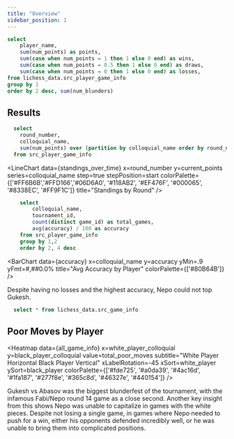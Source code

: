 ```yaml
---
title: "Overview"
sidebar_position: 1
---
```


```sql leaderboard
select 
    player_name,
    sum(num_points) as points,
    sum(case when num_points = 1 then 1 else 0 end) as wins, 
    sum(case when num_points = 0.5 then 1 else 0 end) as draws, 
    sum(case when num_points = 0 then 1 else 0 end) as losses, 
from lichess_data.src_player_game_info
group by 1
order by 2 desc, sum(num_blunders)
```
## Results
<DataTable data={leaderboard}>
	<Column id=player_name />
	<Column id=points fmt=#,##0.0 />
  <Column id=wins/>
	<Column id=draws/>
  <Column id=losses/>
</DataTable>

```sql standings_over_time
  select
    round_number,
    colloquial_name,
    sum(num_points) over (partition by colloquial_name order by round_number asc rows between unbounded preceding and current row) as current_points,
  from src_player_game_info
```

<LineChart
  data={standings_over_time}
  x=round_number
  y=current_points
  series=colloquial_name
  step=true
  stepPosition=start
  colorPalette={['#FF6B6B','#FFD166','#06D6A0', '#118AB2', '#EF476F', '#000065', '#8338EC', '#FF9F1C']}
  title="Standings by Round"
/>

```sql accuracy
    select 
        colloquial_name, 
        tournament_id, 
        count(distinct game_id) as total_games,
        avg(accuracy) / 100 as accuracy
    from src_player_game_info
    group by 1,2
    order by 2, 4 desc
```

<BarChart
  data={accuracy}
  x=colloquial_name
  y=accuracy
  yMin=.9
  yFmt=#,##0.0%
  title="Avg Accuracy by Player"
  colorPalette={['#80B64B']}
/>

Despite having no losses and the highest accuracy, Nepo could not top Gukesh. 


```sql all_game_info
  select * from lichess_data.src_game_info
```

## Poor Moves by Player

<Heatmap 
    data={all_game_info} 
    x=white_player_colloquial 
    y=black_player_colloquial
    value=total_poor_moves
    subtitle="White Player Horizontal Black Player Vertical"
    xLabelRotation=-45
    xSort=white_player
    ySort=black_player
    colorPalette={['#fde725', '#a0da39', '#4ac16d', '#1fa187', '#277f8e', '#365c8d', '#46327e', '#440154']}
/>

Gukesh vs Abasov was the biggest blunderfest of the tournament, with the infamous Fabi/Nepo round 14 game as a close second. Another key insight from this shows Nepo was unable to capitalize in games with the white pieces. Despite not losing a single game, in games where Nepo needed to push for a win, either his opponents defended incredibly well, or he was unable to bring them into complicated positions. 